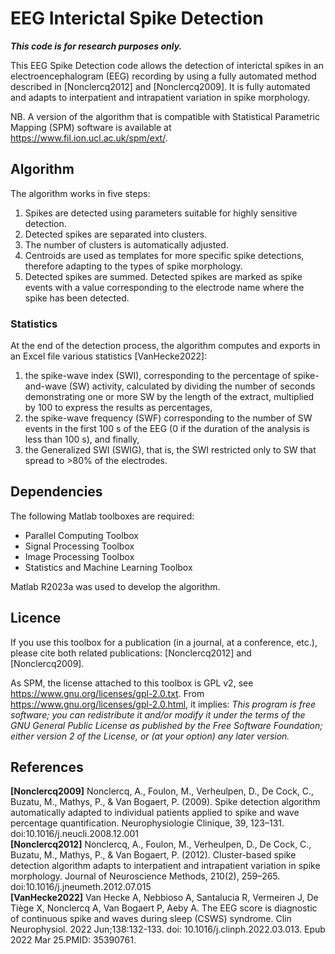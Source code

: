 # EEG Interictal Spike Detection

***This code is for research purposes only.***

This EEG Spike Detection code allows the detection of interictal spikes in an electroencephalogram (EEG) recording by using a fully automated method described in [Nonclercq2012] and [Nonclercq2009]. It is fully automated and adapts to interpatient and intrapatient variation in spike morphology.

NB. A version of the algorithm that is compatible with Statistical Parametric Mapping (SPM) software is available at https://www.fil.ion.ucl.ac.uk/spm/ext/.  

## Algorithm
The algorithm works in five steps:
1.	Spikes are detected using parameters suitable for highly sensitive detection.
2.	Detected spikes are separated into clusters.
3.	The number of clusters is automatically adjusted.
4.	Centroids are used as templates for more specific spike detections, therefore adapting to the types of spike morphology.
5.	Detected spikes are summed.
Detected spikes are marked as spike events with a value corresponding to the electrode name where the spike has been detected.

### Statistics
At the end of the detection process, the algorithm computes and exports in an Excel file various statistics [VanHecke2022]:
1.	the spike-wave index (SWI), corresponding to the percentage of spike-and-wave (SW) activity, calculated by dividing the number of seconds demonstrating one or more SW by the length of the extract, multiplied by 100 to express the results as percentages,
2.	the spike-wave frequency (SWF) corresponding to the number of SW events in the first 100 s of the EEG (0 if the duration of the analysis is less than 100 s), and finally,
3.	the Generalized SWI (SWIG), that is, the SWI restricted only to SW that spread to >80% of the electrodes.

## Dependencies
The following Matlab toolboxes are required:
- Parallel Computing Toolbox
- Signal Processing Toolbox 
- Image Processing Toolbox
- Statistics and Machine Learning Toolbox

Matlab R2023a was used to develop the algorithm.

## Licence
If you use this toolbox for a publication (in a journal, at a conference, etc.), please cite both related publications: [Nonclercq2012] and [Nonclercq2009]. 

As SPM, the license attached to this toolbox is GPL v2, see https://www.gnu.org/licenses/gpl-2.0.txt. 
From https://www.gnu.org/licenses/gpl-2.0.html, it implies: *This program is free software; you can redistribute it and/or modify it under the terms of the GNU General Public License as published by the Free Software Foundation; 
either version 2 of the License, or (at your option) any later version.*

## References
**[Nonclercq2009]** Nonclercq, A., Foulon, M., Verheulpen, D., De Cock, C., Buzatu, M., Mathys, P., & Van Bogaert, P. (2009). Spike detection algorithm automatically adapted to individual patients applied to spike and wave percentage quantification. 
Neurophysiologie Clinique, 39, 123–131. doi:10.1016/j.neucli.2008.12.001    
**[Nonclercq2012]** Nonclercq, A., Foulon, M., Verheulpen, D., De Cock, C., Buzatu, M., Mathys, P., & Van Bogaert, P. (2012). Cluster-based spike detection algorithm adapts to interpatient and intrapatient variation in spike morphology. 
Journal of Neuroscience Methods, 210(2), 259–265. doi:10.1016/j.jneumeth.2012.07.015  
**[VanHecke2022]** Van Hecke A, Nebbioso A, Santalucia R, Vermeiren J, De Tiège X, Nonclercq A, Van Bogaert P, Aeby A. The EEG score is diagnostic of continuous spike and waves during sleep (CSWS) syndrome. 
Clin Neurophysiol. 2022 Jun;138:132-133. doi: 10.1016/j.clinph.2022.03.013. Epub 2022 Mar 25.PMID: 35390761.

